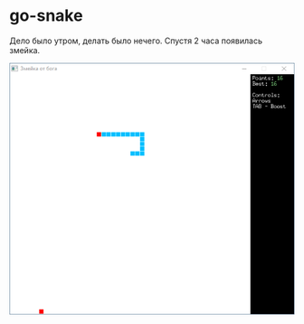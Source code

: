 # go-snake
Дело было утром, делать было нечего. Спустя 2 часа появилась змейка.

![snake screenshot](.github/screenshot.png)
